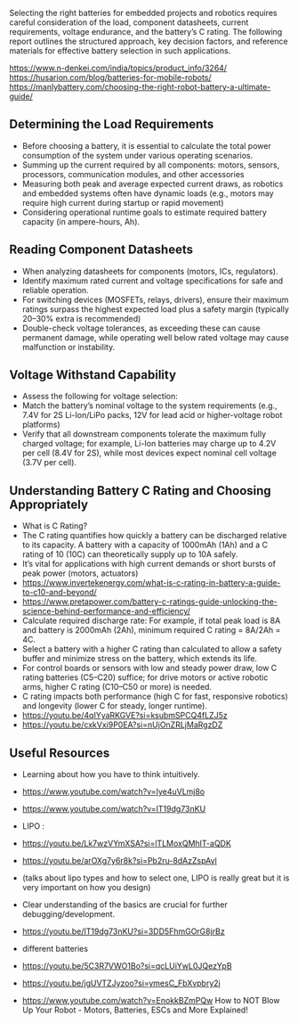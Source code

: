 Selecting the right batteries for embedded projects and robotics requires careful consideration of the load, component datasheets, current requirements, voltage endurance, and the battery’s C rating. The following report outlines the structured approach, key decision factors, and reference materials for effective battery selection in such applications.

https://www.n-denkei.com/india/topics/product_info/3264/
https://husarion.com/blog/batteries-for-mobile-robots/
https://manlybattery.com/choosing-the-right-robot-battery-a-ultimate-guide/

## Determining the Load Requirements
- Before choosing a battery, it is essential to calculate the total power consumption of the system under various operating scenarios.
- Summing up the current required by all components: motors, sensors, processors, communication modules, and other accessories
- Measuring both peak and average expected current draws, as robotics and embedded systems often have dynamic loads (e.g., motors may require high current during    startup or rapid movement)
- Considering operational runtime goals to estimate required battery capacity (in ampere-hours, Ah).

## Reading Component Datasheets
- When analyzing datasheets for components (motors, ICs, regulators).
- Identify maximum rated current and voltage specifications for safe and reliable operation.
- For switching devices (MOSFETs, relays, drivers), ensure their maximum ratings surpass the highest expected load plus a safety margin (typically 20–30% extra is   recommended)
- Double-check voltage tolerances, as exceeding these can cause permanent damage, while operating well below rated voltage may cause malfunction or instability.

## Voltage Withstand Capability
- Assess the following for voltage selection:
- Match the battery’s nominal voltage to the system requirements (e.g., 7.4V for 2S Li-Ion/LiPo packs, 12V for lead acid or higher-voltage robot platforms)
- Verify that all downstream components tolerate the maximum fully charged voltage; for example, Li-Ion batteries may charge up to 4.2V per cell (8.4V for 2S),
  while most devices expect nominal cell voltage (3.7V per cell).

## Understanding Battery C Rating and Choosing Appropriately
- What is C Rating?
- The C rating quantifies how quickly a battery can be discharged relative to its capacity. A battery with a capacity of 1000mAh (1Ah) and a C rating of 10 (10C)
  can theoretically supply up to 10A safely.
- It’s vital for applications with high current demands or short bursts of peak power (motors, actuators)
- https://www.invertekenergy.com/what-is-c-rating-in-battery-a-guide-to-c10-and-beyond/
- https://www.pretapower.com/battery-c-ratings-guide-unlocking-the-science-behind-performance-and-efficiency/
- Calculate required discharge rate: For example, if total peak load is 8A and battery is 2000mAh (2Ah), minimum required C rating = 8A/2Ah = 4C.
- Select a battery with a higher C rating than calculated to allow a safety buffer and minimize stress on the battery, which extends its life.
- For control boards or sensors with low and steady power draw, low C rating batteries (C5–C20) suffice; for drive motors or active robotic arms, higher C rating
  (C10–C50 or more) is needed.
- C rating impacts both performance (high C for fast, responsive robotics) and longevity (lower C for steady, longer runtime).
- https://youtu.be/4qIYyaRKGVE?si=ksubmSPCQ4fLZJ5z
- https://youtu.be/cxkVxi9P0EA?si=nUjOnZRLjMaRgzDZ

  
## Useful Resources
- Learning about how you have to think intuitively.
- https://www.youtube.com/watch?v=Iye4uVLmj8o
- https://www.youtube.com/watch?v=IT19dg73nKU
  
- LIPO :
- https://youtu.be/Lk7wzVYmXSA?si=lTLMoxQMhIT-aQDK
- https://youtu.be/arOXg7y6r8k?si=Pb2ru-8dAzZspAyl
- (talks about lipo types and how to select one, LIPO is really great but it is very important on how you design)

- Clear understanding of the basics are crucial for further debugging/development.
- https://youtu.be/IT19dg73nKU?si=3DD5FhmGOrG8jrBz
- different batteries
- https://youtu.be/5C3R7VWO1Bo?si=qcLUiYwL0JQezYpB
- https://youtu.be/jgUVTZJyzoo?si=ymesC_FbXvpbry2j

- https://www.youtube.com/watch?v=EnokkBZmPQw  How to NOT Blow Up Your Robot - Motors, Batteries, ESCs and More Explained!

